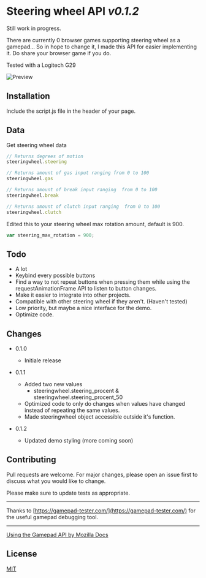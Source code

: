 # Steering wheel API *v0.1.2*

Still work in progress.

There are currently 0 browser games supporting steering wheel as a gamepad... So in hope to change it, I made this API for easier implementing it. Do share your browser game if you do.

Tested with a Logitech G29

![Preview](https://i.imgur.com/sJzjrgl.png "preview")

## Installation
Include the script.js file in the header of your page.

## Data

Get steering wheel data

```javascript
// Returns degrees of motion
steeringwheel.steering

// Returns amount of gas input ranging from 0 to 100
steeringwheel.gas

// Returns amount of break input ranging  from 0 to 100
steeringwheel.break

// Returns amount of clutch input ranging  from 0 to 100
steeringwheel.clutch
```

Edited this to your steering wheel max rotation amount, default is 900.

```javascript
var steering_max_rotation = 900;
```

## Todo
* A lot
* Keybind every possible buttons
* Find a way to not repeat buttons when pressing them while using the requestAnimationFrame API to listen to button changes.
* Make it easier to integrate into other projects.
* Compatible with other steering wheel if they aren't. (Haven't tested)
* Low priority, but maybe a nice interface for the demo.
* Optimize code.

## Changes

* 0.1.0
    * Initiale release

* 0.1.1
    * Added two new values
        * steeringwheel.steering_procent & steeringwheel.steering_procent_50
    * Optimized code to only do changes when values have changed instead of repeating the same values.
    * Made steeringwheel object accessible outside it's function.
* 0.1.2
    * Updated demo styling (more coming soon)


## Contributing
Pull requests are welcome. For major changes, please open an issue first to discuss what you would like to change.

Please make sure to update tests as appropriate.

---

Thanks to [https://gamepad-tester.com/](https://gamepad-tester.com/) for the useful gamepad debugging tool.

---

[Using the Gamepad API by Mozilla Docs](https://developer.mozilla.org/en-US/docs/Web/API/Gamepad_API/Using_the_Gamepad_API)

## License
[MIT](https://choosealicense.com/licenses/mit/)